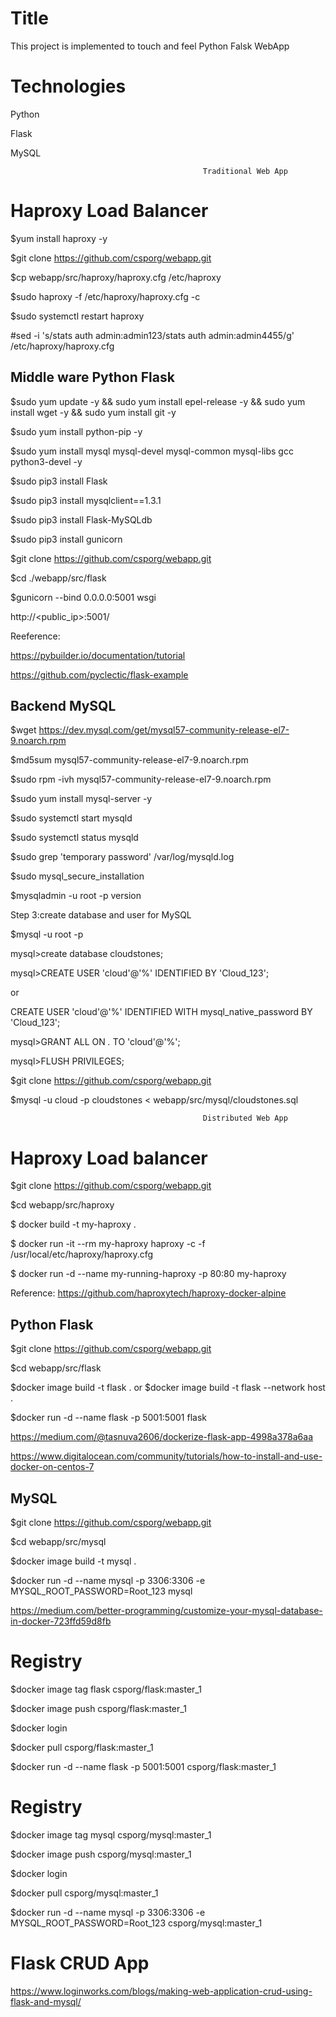Title
=================
This project is implemented to touch and feel Python Falsk WebApp

# Technologies
Python

Flask 

MySQL
                                                             
                                                             
                                               Traditional Web App
                                               
Haproxy Load Balancer
======================

$yum install haproxy -y

$git clone https://github.com/csporg/webapp.git

$cp webapp/src/haproxy/haproxy.cfg  /etc/haproxy  

$sudo haproxy -f /etc/haproxy/haproxy.cfg -c

$sudo systemctl restart haproxy

#sed -i 's/stats auth admin:admin123/stats auth admin:admin4455/g' /etc/haproxy/haproxy.cfg
                                               
                                                           
Middle ware Python Flask
-----------------------------------
$sudo yum update -y && sudo yum install epel-release -y && sudo yum install wget -y && sudo yum install git -y 

$sudo yum install python-pip -y

$sudo yum install mysql mysql-devel mysql-common mysql-libs gcc  python3-devel -y

$sudo pip3 install Flask

$sudo pip3 install mysqlclient==1.3.1

$sudo pip3 install Flask-MySQLdb

$sudo pip3 install gunicorn

$git clone https://github.com/csporg/webapp.git

$cd ./webapp/src/flask

$gunicorn --bind 0.0.0.0:5001 wsgi
 
http://<public_ip>:5001/
 
Reeference: 
 
https://pybuilder.io/documentation/tutorial
 
https://github.com/pyclectic/flask-example

Backend  MySQL 
------------------------
$wget https://dev.mysql.com/get/mysql57-community-release-el7-9.noarch.rpm

$md5sum mysql57-community-release-el7-9.noarch.rpm

$sudo rpm -ivh mysql57-community-release-el7-9.noarch.rpm

$sudo yum install mysql-server -y

$sudo systemctl start mysqld

$sudo systemctl status mysqld

$sudo grep 'temporary password' /var/log/mysqld.log

$sudo mysql_secure_installation

$mysqladmin -u root -p version

Step 3:create database and user for MySQL

$mysql -u root -p

mysql>create database cloudstones;

mysql>CREATE USER 'cloud'@'%' IDENTIFIED BY 'Cloud_123';

or

CREATE USER 'cloud'@'%' IDENTIFIED WITH mysql_native_password BY 'Cloud_123';

mysql>GRANT ALL ON *.* TO 'cloud'@'%';

mysql>FLUSH PRIVILEGES;

$git clone https://github.com/csporg/webapp.git

$mysql -u cloud -p cloudstones < webapp/src/mysql/cloudstones.sql




                                               Distributed Web App
                                               
Haproxy Load balancer
======================
$git clone https://github.com/csporg/webapp.git

$cd webapp/src/haproxy

$ docker build -t my-haproxy .

$ docker run -it --rm my-haproxy haproxy -c -f /usr/local/etc/haproxy/haproxy.cfg

$ docker run -d --name my-running-haproxy -p 80:80 my-haproxy

Reference: https://github.com/haproxytech/haproxy-docker-alpine



Python Flask
--------------
$git clone https://github.com/csporg/webapp.git

$cd webapp/src/flask

$docker image build -t flask .   or      $docker image build -t flask --network host  .

$docker run -d --name flask -p 5001:5001 flask

https://medium.com/@tasnuva2606/dockerize-flask-app-4998a378a6aa

https://www.digitalocean.com/community/tutorials/how-to-install-and-use-docker-on-centos-7


MySQL
----------
$git clone https://github.com/csporg/webapp.git

$cd webapp/src/mysql

$docker image build -t mysql .

$docker run -d --name mysql -p 3306:3306 -e MYSQL_ROOT_PASSWORD=Root_123 mysql

https://medium.com/better-programming/customize-your-mysql-database-in-docker-723ffd59d8fb


# Registry

$docker image tag flask csporg/flask:master_1

$docker image push csporg/flask:master_1

$docker login

$docker pull csporg/flask:master_1

$docker run -d --name flask -p 5001:5001 csporg/flask:master_1


# Registry

$docker image tag mysql csporg/mysql:master_1

$docker image push csporg/mysql:master_1

$docker login

$docker pull csporg/mysql:master_1

$docker run -d --name mysql -p 3306:3306 -e MYSQL_ROOT_PASSWORD=Root_123 csporg/mysql:master_1

# Flask CRUD App
https://www.loginworks.com/blogs/making-web-application-crud-using-flask-and-mysql/
